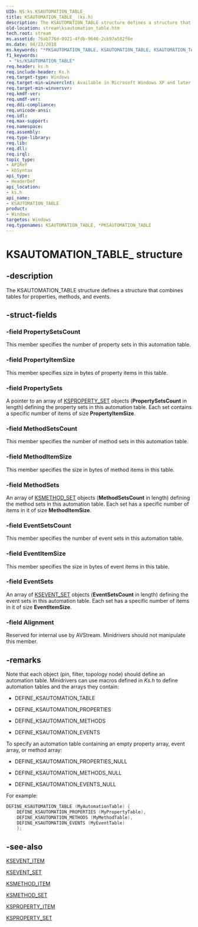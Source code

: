 ```yaml
---
UID: NS:ks.KSAUTOMATION_TABLE_
title: KSAUTOMATION_TABLE_ (ks.h)
description: The KSAUTOMATION_TABLE structure defines a structure that combines tables for properties, methods, and events.
old-location: stream\ksautomation_table.htm
tech.root: stream
ms.assetid: 76ab776d-0921-4fdb-9646-2cb97a582f6e
ms.date: 04/23/2018
ms.keywords: "*PKSAUTOMATION_TABLE, KSAUTOMATION_TABLE, KSAUTOMATION_TABLE structure [Streaming Media Devices], KSAUTOMATION_TABLE_, PKSAUTOMATION_TABLE, PKSAUTOMATION_TABLE structure pointer [Streaming Media Devices], avstruct_7389df5c-d86a-43b2-9daf-d0e1e8a2dfbe.xml, ks/KSAUTOMATION_TABLE, ks/PKSAUTOMATION_TABLE, stream.ksautomation_table"
f1_keywords:
 - "ks/KSAUTOMATION_TABLE"
req.header: ks.h
req.include-header: Ks.h
req.target-type: Windows
req.target-min-winverclnt: Available in Microsoft Windows XP and later operating systems and in Microsoft DirectX 8.0 and later versions.
req.target-min-winversvr: 
req.kmdf-ver: 
req.umdf-ver: 
req.ddi-compliance: 
req.unicode-ansi: 
req.idl: 
req.max-support: 
req.namespace: 
req.assembly: 
req.type-library: 
req.lib: 
req.dll: 
req.irql: 
topic_type:
- APIRef
- kbSyntax
api_type:
- HeaderDef
api_location:
- ks.h
api_name:
- KSAUTOMATION_TABLE
product:
- Windows
targetos: Windows
req.typenames: KSAUTOMATION_TABLE, *PKSAUTOMATION_TABLE
---
```


# KSAUTOMATION_TABLE_ structure

## -description

The KSAUTOMATION_TABLE structure defines a structure that combines tables for properties, methods, and events.

## -struct-fields

### -field PropertySetsCount

This member specifies the number of property sets in this automation table.

### -field PropertyItemSize

This member specifies size in bytes of property items in this table.

### -field PropertySets

A pointer to an array of [KSPROPERTY_SET](https://docs.microsoft.com/windows-hardware/drivers/ddi/ks/ns-ks-ksproperty_set) objects (**PropertySetsCount** in length) defining the property sets in this automation table.  Each set contains a specific number of items of size **PropertyItemSize**.

### -field MethodSetsCount

This member specifies the number of method sets in this automation table.

### -field MethodItemSize

This member specifies the size in bytes of method items in this table.

### -field MethodSets

An array of [KSMETHOD_SET](https://docs.microsoft.com/windows-hardware/drivers/ddi/ks/ns-ks-ksmethod_set) objects (**MethodSetsCount** in length) defining the method sets in this automation table.  Each set has a specific number of items in it of size **MethodItemSize**.

### -field EventSetsCount

This member specifies the number of event sets in this automation table.

### -field EventItemSize

This member specifies the size in bytes of event items in this table.

### -field EventSets

An array of [KSEVENT_SET](https://docs.microsoft.com/windows-hardware/drivers/ddi/ks/ns-ks-ksevent_set) objects (**EventSetsCount** in length) defining the event sets in this automation table.  Each set has a specific number of items in it of size **EventItemSize**.

### -field Alignment

Reserved for internal use by AVStream. Minidrivers should not manipulate this member.

## -remarks

Note that each object (pin, filter, topology node) should define an automation table. Minidrivers can use macros defined in *Ks.h* to define automation tables and the arrays they contain:

- DEFINE_KSAUTOMATION_TABLE

- DEFINE_KSAUTOMATION_PROPERTIES

- DEFINE_KSAUTOMATION_METHODS

- DEFINE_KSAUTOMATION_EVENTS

To specify an automation table containing an empty property array, event array, or method array:

- DEFINE_KSAUTOMATION_PROPERTIES_NULL

- DEFINE_KSAUTOMATION_METHODS_NULL

- DEFINE_KSAUTOMATION_EVENTS_NULL

For example:

```cpp
DEFINE_KSAUTOMATION_TABLE (MyAutomationTable) {
    DEFINE_KSAUTOMATION_PROPERTIES (MyPropertyTable),
    DEFINE_KSAUTOMATION_METHODS (MyMethodTable),
    DEFINE_KSAUTOMATION_EVENTS (MyEventTable)
    };
```

## -see-also

[KSEVENT_ITEM](https://docs.microsoft.com/windows-hardware/drivers/ddi/ks/ns-ks-ksevent_item)

[KSEVENT_SET](https://docs.microsoft.com/windows-hardware/drivers/ddi/ks/ns-ks-ksevent_set)

[KSMETHOD_ITEM](https://docs.microsoft.com/windows-hardware/drivers/ddi/ks/ns-ks-ksmethod_item)

[KSMETHOD_SET](https://docs.microsoft.com/windows-hardware/drivers/ddi/ks/ns-ks-ksmethod_set)

[KSPROPERTY_ITEM](https://docs.microsoft.com/windows-hardware/drivers/ddi/ks/ns-ks-ksproperty_item)

[KSPROPERTY_SET](https://docs.microsoft.com/windows-hardware/drivers/ddi/ks/ns-ks-ksproperty_set)
